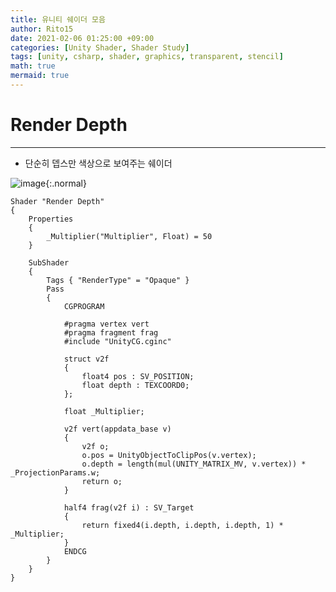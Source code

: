 ```yaml
---
title: 유니티 쉐이더 모음
author: Rito15
date: 2021-02-06 01:25:00 +09:00
categories: [Unity Shader, Shader Study]
tags: [unity, csharp, shader, graphics, transparent, stencil]
math: true
mermaid: true
---
```


# Render Depth 
---

- 단순히 뎁스만 색상으로 보여주는 쉐이더

![image](https://user-images.githubusercontent.com/42164422/107067589-d49a7080-6822-11eb-95d0-f8b4a103bece.png){:.normal}

```hlsl
Shader "Render Depth"
{
    Properties
    {
        _Multiplier("Multiplier", Float) = 50
    }

    SubShader
    {
        Tags { "RenderType" = "Opaque" }
        Pass 
        {
            CGPROGRAM

            #pragma vertex vert
            #pragma fragment frag
            #include "UnityCG.cginc"

            struct v2f 
            {
                float4 pos : SV_POSITION;
                float depth : TEXCOORD0;
            };

            float _Multiplier;

            v2f vert(appdata_base v) 
            {
                v2f o;
                o.pos = UnityObjectToClipPos(v.vertex);
                o.depth = length(mul(UNITY_MATRIX_MV, v.vertex)) * _ProjectionParams.w;
                return o;
            }

            half4 frag(v2f i) : SV_Target
            {
                return fixed4(i.depth, i.depth, i.depth, 1) * _Multiplier;
            }
            ENDCG
        }
    }
}
```
